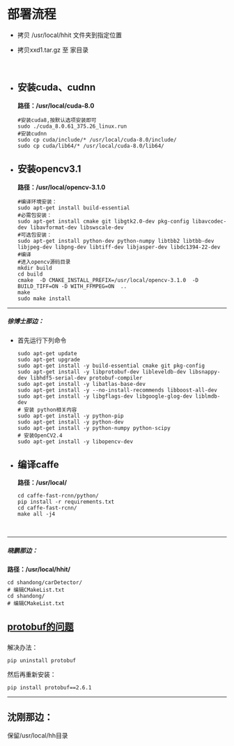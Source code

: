 # 		部署流程

- 拷贝 /usr/local/hhit 文件夹到指定位置

- 拷贝xxd1.tar.gz 至 家目录

  ​


- ## 安装cuda、cudnn 

  **路径：/usr/local/cuda-8.0**

  ```shell
  #安装cuda8,按默认选项安装即可
  sudo ./cuda_8.0.61_375.26_linux.run
  #安装cudnn
  sudo cp cuda/include/* /usr/local/cuda-8.0/include/
  sudo cp cuda/lib64/* /usr/local/cuda-8.0/lib64/
  ```


- ## 安装opencv3.1

  **路径：/usr/local/opencv-3.1.0**

  ```shell
  #编译环境安装：
  sudo apt-get install build-essential
  #必需包安装：
  sudo apt-get install cmake git libgtk2.0-dev pkg-config libavcodec-dev libavformat-dev libswscale-dev
  #可选包安装：
  sudo apt-get install python-dev python-numpy libtbb2 libtbb-dev libjpeg-dev libpng-dev libtiff-dev libjasper-dev libdc1394-22-dev
  #编译
  #进入opencv源码目录
  mkdir build
  cd build
  cmake  -D CMAKE_INSTALL_PREFIX=/usr/local/opencv-3.1.0  -D BUILD_TIFF=ON -D WITH_FFMPEG=ON  ..
  make
  sudo make install
  ```

------

##### 徐博士那边：

- 首先运行下列命令

  ```shell
  sudo apt-get update
  sudo apt-get upgrade
  sudo apt-get install -y build-essential cmake git pkg-config
  sudo apt-get install -y libprotobuf-dev libleveldb-dev libsnappy-dev libhdf5-serial-dev protobuf-compiler
  sudo apt-get install -y libatlas-base-dev 
  sudo apt-get install -y --no-install-recommends libboost-all-dev
  sudo apt-get install -y libgflags-dev libgoogle-glog-dev liblmdb-dev
  # 安装 python相关内容
  sudo apt-get install -y python-pip
  sudo apt-get install -y python-dev
  sudo apt-get install -y python-numpy python-scipy
  # 安装OpenCV2.4
  sudo apt-get install -y libopencv-dev
  ```


- ## 编译caffe

  **路径：/usr/local/**

  ```Shell
  cd caffe-fast-rcnn/python/
  pip install -r requirements.txt
  cd caffe-fast-rcnn/
  make all -j4
  ```

  ​

------

##### 晓鹏那边：

**路径：/usr/local/hhit/**

```shell
cd shandong/carDetector/
# 编辑CMakeList.txt
cd shandong/
# 编辑CMakeList.txt
```



## **<u>protobuf的问题</u>**

##### <!--主要是因为caffe编译的时候默认的protobuf的版本是2.6.1，而Python通过pip install protobuf 安装的版本是最新版本3.4.0！而在caffe环境中我们必须统一ProtoBuffer的版本才可以避免各种不易排查的错误！！ 为此，我们先卸载Python的版本ProtoBuffer，再重新安装2.6.1的版本就完美的解决了这个问题。--> 

解决办法：

`pip uninstall protobuf`

然后再重新安装：

`pip install protobuf==2.6.1`

------

## 沈刚那边：

保留/usr/local/hh目录